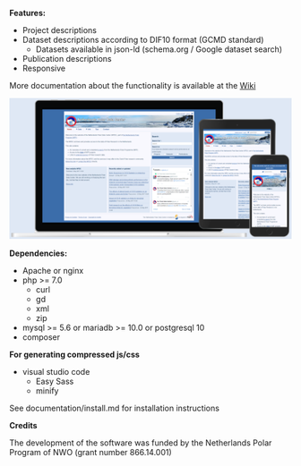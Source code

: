 **Features:**
- Project descriptions
- Dataset descriptions according to DIF10 format (GCMD standard)
  - Datasets available in json-ld (schema.org / Google dataset search)
- Publication descriptions
- Responsive

More documentation about the functionality is available at the [Wiki](https://github.com/npdc/portal/wiki)

![Screenshot](documentation/screenshot.png)

**Dependencies:**
- Apache or nginx
- php >= 7.0
  - curl
  - gd
  - xml
  - zip
- mysql >= 5.6 or mariadb >= 10.0 or postgresql 10
- composer

**For generating compressed js/css**
- visual studio code
  - Easy Sass
  - minify

See documentation/install.md for installation instructions

**Credits**

The development of the software was funded by the Netherlands Polar Program of NWO (grant number 866.14.001)